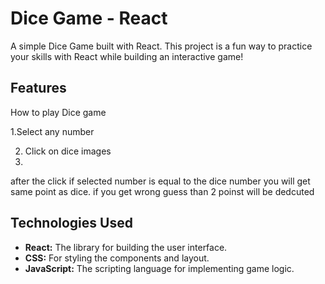 # Dice Game - React

A simple Dice Game built with React. This project is a fun way to practice your skills with React while building an interactive game!

## Features
How to play Dice game

1.Select any number

2. Click on dice images
3. 
after the click if selected number is equal to the dice number you will get same point as dice. if you get wrong guess than 2 poinst will be dedcuted

## Technologies Used

- **React:** The library for building the user interface.
- **CSS:** For styling the components and layout.
- **JavaScript:** The scripting language for implementing game logic.


